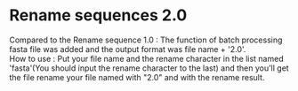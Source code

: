 # Rename sequences 2.0
Compared to the Rename sequence 1.0 : 
   The function of batch processing fasta file was added and the output format was file name + '2.0'.  
How to use :
   Put your file name and the rename character in the list named 'fasta'(You should input the rename character to the last)
and then you'll get the file rename your file named with "2.0" and with the rename result.
